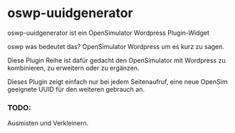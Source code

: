 # oswp-uuidgenerator
oswp-uuidgenerator ist ein OpenSimulator Wordpress Plugin-Widget 

oswp was bedeutet das? OpenSimulator Wordpress um es kurz zu sagen.

Diese Plugin Reihe ist dafür gedacht den OpenSimulator mit Wordpress zu kombinieren, zu erweitern oder zu ergänzen.

Dieses Plugin zeigt einfach nur bei jedem Seitenaufruf, eine neue OpenSim geeignete UUID für den weiteren gebrauch an.

### TODO:
Ausmisten und Verkleinern.
